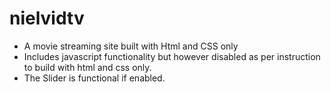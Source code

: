 # nielvidtv

- A movie streaming site built with Html and CSS only
- Includes javascript functionality but however disabled as per instruction to build with html and css only.
- The Slider is functional if enabled.

